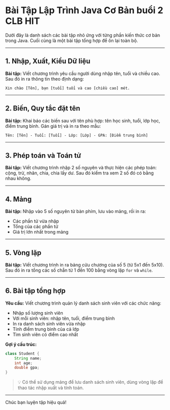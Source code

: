 # Bài Tập Lập Trình Java Cơ Bản buổi 2 CLB HIT 

Dưới đây là danh sách các bài tập nhỏ ứng với từng phần kiến thức cơ bản trong Java. Cuối cùng là một bài tập tổng hợp để ôn lại toàn bộ.

---

## 1. Nhập, Xuất, Kiểu Dữ liệu

**Bài tập:** Viết chương trình yêu cầu người dùng nhập tên, tuổi và chiều cao. Sau đó in ra thông tin theo định dạng:

```
Xin chào [Tên], bạn [tuổi] tuổi và cao [chiều cao] mét.
```

---

## 2. Biến, Quy tắc đặt tên

**Bài tập:** Khai báo các biến sau với tên phù hợp: tên học sinh, tuổi, lớp học, điểm trung bình. Gán giá trị và in ra theo mẫu:

```
Tên: [Tên] - Tuổi: [Tuổi] - Lớp: [Lớp] - GPA: [Điểm trung bình]
```

---

## 3. Phép toán và Toán tử

**Bài tập:** Viết chương trình nhập 2 số nguyên và thực hiện các phép toán: cộng, trừ, nhân, chia, chia lấy dư. Sau đó kiểm tra xem 2 số đó có bằng nhau không.

---

## 4. Mảng

**Bài tập:** Nhập vào 5 số nguyên từ bàn phím, lưu vào mảng, rồi in ra:

* Các phần tử vừa nhập
* Tổng của các phần tử
* Giá trị lớn nhất trong mảng

---

## 5. Vòng lặp

**Bài tập:** Viết chương trình in ra bảng cửu chương của số 5 (từ 5x1 đến 5x10). Sau đó in ra tổng các số chẵn từ 1 đến 100 bằng vòng lặp `for` và `while`.

---

## 6. Bài tập tổng hợp

**Yêu cầu:** Viết chương trình quản lý danh sách sinh viên với các chức năng:

* Nhập số lượng sinh viên
* Với mỗi sinh viên: nhập tên, tuổi, điểm trung bình
* In ra danh sách sinh viên vừa nhập
* Tính điểm trung bình của cả lớp
* Tìm sinh viên có điểm cao nhất

**Gợi ý cấu trúc:**

```java
class Student {
    String name;
    int age;
    double gpa;
}
```

> 💡 Có thể sử dụng mảng để lưu danh sách sinh viên, dùng vòng lặp để thao tác nhập xuất và tính toán.

---

Chúc bạn luyện tập hiệu quả!
